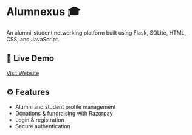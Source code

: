 # Alumnexus 🎓

An alumni-student networking platform built using Flask, SQLite, HTML, CSS, and JavaScript.

## 🔗 Live Demo

[Visit Website](https://alumnexus-2rsl.onrender.com)

## ⚙️ Features

- Alumni and student profile management
- Donations & fundraising with Razorpay
- Login & registration
- Secure authentication
